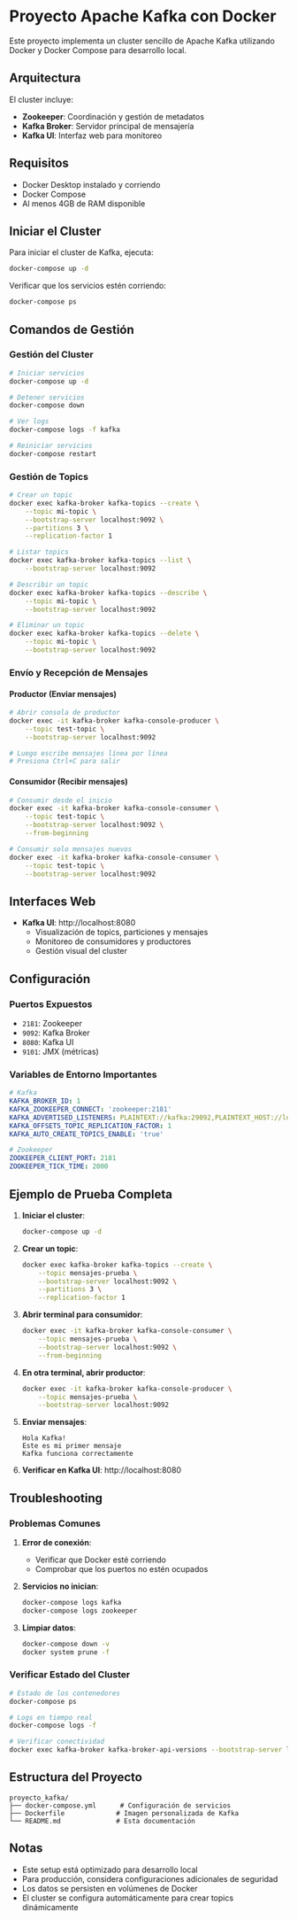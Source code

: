 # Proyecto Apache Kafka con Docker

Este proyecto implementa un cluster sencillo de Apache Kafka utilizando Docker y Docker Compose para desarrollo local.

## Arquitectura

El cluster incluye:
- **Zookeeper**: Coordinación y gestión de metadatos
- **Kafka Broker**: Servidor principal de mensajería
- **Kafka UI**: Interfaz web para monitoreo

## Requisitos

- Docker Desktop instalado y corriendo
- Docker Compose
- Al menos 4GB de RAM disponible

## Iniciar el Cluster

Para iniciar el cluster de Kafka, ejecuta:

```bash
docker-compose up -d
```

Verificar que los servicios estén corriendo:

```bash
docker-compose ps
```

## Comandos de Gestión

### Gestión del Cluster

```bash
# Iniciar servicios
docker-compose up -d

# Detener servicios
docker-compose down

# Ver logs
docker-compose logs -f kafka

# Reiniciar servicios
docker-compose restart
```

### Gestión de Topics

```bash
# Crear un topic
docker exec kafka-broker kafka-topics --create \
    --topic mi-topic \
    --bootstrap-server localhost:9092 \
    --partitions 3 \
    --replication-factor 1

# Listar topics
docker exec kafka-broker kafka-topics --list \
    --bootstrap-server localhost:9092

# Describir un topic
docker exec kafka-broker kafka-topics --describe \
    --topic mi-topic \
    --bootstrap-server localhost:9092

# Eliminar un topic
docker exec kafka-broker kafka-topics --delete \
    --topic mi-topic \
    --bootstrap-server localhost:9092
```

### Envío y Recepción de Mensajes

#### Productor (Enviar mensajes)

```bash
# Abrir consola de productor
docker exec -it kafka-broker kafka-console-producer \
    --topic test-topic \
    --bootstrap-server localhost:9092

# Luego escribe mensajes línea por línea
# Presiona Ctrl+C para salir
```

#### Consumidor (Recibir mensajes)

```bash
# Consumir desde el inicio
docker exec -it kafka-broker kafka-console-consumer \
    --topic test-topic \
    --bootstrap-server localhost:9092 \
    --from-beginning

# Consumir solo mensajes nuevos
docker exec -it kafka-broker kafka-console-consumer \
    --topic test-topic \
    --bootstrap-server localhost:9092
```

## Interfaces Web

- **Kafka UI**: http://localhost:8080
  - Visualización de topics, particiones y mensajes
  - Monitoreo de consumidores y productores
  - Gestión visual del cluster

## Configuración

### Puertos Expuestos

- `2181`: Zookeeper
- `9092`: Kafka Broker
- `8080`: Kafka UI
- `9101`: JMX (métricas)

### Variables de Entorno Importantes

```yaml
# Kafka
KAFKA_BROKER_ID: 1
KAFKA_ZOOKEEPER_CONNECT: 'zookeeper:2181'
KAFKA_ADVERTISED_LISTENERS: PLAINTEXT://kafka:29092,PLAINTEXT_HOST://localhost:9092
KAFKA_OFFSETS_TOPIC_REPLICATION_FACTOR: 1
KAFKA_AUTO_CREATE_TOPICS_ENABLE: 'true'

# Zookeeper
ZOOKEEPER_CLIENT_PORT: 2181
ZOOKEEPER_TICK_TIME: 2000
```

## Ejemplo de Prueba Completa

1. **Iniciar el cluster**:
   ```bash
   docker-compose up -d
   ```

2. **Crear un topic**:
   ```bash
   docker exec kafka-broker kafka-topics --create \
       --topic mensajes-prueba \
       --bootstrap-server localhost:9092 \
       --partitions 3 \
       --replication-factor 1
   ```

3. **Abrir terminal para consumidor**:
   ```bash
   docker exec -it kafka-broker kafka-console-consumer \
       --topic mensajes-prueba \
       --bootstrap-server localhost:9092 \
       --from-beginning
   ```

4. **En otra terminal, abrir productor**:
   ```bash
   docker exec -it kafka-broker kafka-console-producer \
       --topic mensajes-prueba \
       --bootstrap-server localhost:9092
   ```

5. **Enviar mensajes**:
   ```
   Hola Kafka!
   Este es mi primer mensaje
   Kafka funciona correctamente
   ```

6. **Verificar en Kafka UI**: http://localhost:8080

## Troubleshooting

### Problemas Comunes

1. **Error de conexión**:
   - Verificar que Docker esté corriendo
   - Comprobar que los puertos no estén ocupados

2. **Servicios no inician**:
   ```bash
   docker-compose logs kafka
   docker-compose logs zookeeper
   ```

3. **Limpiar datos**:
   ```bash
   docker-compose down -v
   docker system prune -f
   ```

### Verificar Estado del Cluster

```bash
# Estado de los contenedores
docker-compose ps

# Logs en tiempo real
docker-compose logs -f

# Verificar conectividad
docker exec kafka-broker kafka-broker-api-versions --bootstrap-server localhost:9092
```

## Estructura del Proyecto

```
proyecto_kafka/
├── docker-compose.yml      # Configuración de servicios
├── Dockerfile             # Imagen personalizada de Kafka
└── README.md              # Esta documentación
```

## Notas

- Este setup está optimizado para desarrollo local
- Para producción, considera configuraciones adicionales de seguridad
- Los datos se persisten en volúmenes de Docker
- El cluster se configura automáticamente para crear topics dinámicamente
